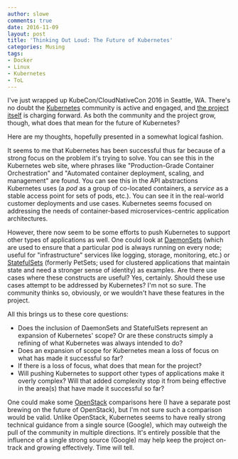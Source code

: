 ```yaml
---
author: slowe
comments: true
date: 2016-11-09
layout: post
title: 'Thinking Out Loud: The Future of Kubernetes'
categories: Musing
tags:
- Docker
- Linux
- Kubernetes
- ToL
---
```


I've just wrapped up KubeCon/CloudNativeCon 2016 in Seattle, WA. There's no doubt the [Kubernetes][link-1] community is active and engaged, and [the project itself][link-2] is charging forward. As both the community and the project grow, though, what does that mean for the future of Kubernetes?

Here are my thoughts, hopefully presented in a somewhat logical fashion.

It seems to me that Kubernetes has been successful thus far because of a strong focus on the problem it's trying to solve. You can see this in the Kubernetes web site, where phrases like "Production-Grade Container Orchestration" and "Automated container deployment, scaling, and management" are found. You can see this in the API abstractions Kubernetes uses (a _pod_ as a group of co-located containers, a _service_ as a stable access point for sets of pods, etc.). You can see it in the real-world customer deployments and use cases. Kubernetes seems focused on addressing the needs of container-based microservices-centric application architectures.

However, there now seem to be some efforts to push Kubernetes to support other types of applications as well. One could look at [DaemonSets][link-3] (which are used to ensure that a particular pod is always running on every node; useful for "infrastructure" services like logging, storage, monitoring, etc.) or [StatefulSets][link-4] (formerly PetSets; used for clustered applications that maintain state and need a stronger sense of identity) as examples. Are there use cases where these constructs are useful? Yes, certainly. Should these use cases attempt to be addressed by Kubernetes? I'm not so sure. The community thinks so, obviously, or we wouldn't have these features in the project.

All this brings us to these core questions:

* Does the inclusion of DaemonSets and StatefulSets represent an expansion of Kubernetes' scope? Or are these constructs simply a refining of what Kubernetes was always intended to do?
* Does an expansion of scope for Kubernetes mean a loss of focus on what has made it successful so far?
* If there is a loss of focus, what does that mean for the project?
* Will pushing Kubernetes to support other types of applications make it overly complex? Will that added complexity stop it from being effective in the area(s) that have made it successful so far?

One could make some [OpenStack][link-5] comparisons here (I have a separate post brewing on the future of OpenStack), but I'm not sure such a comparison would be valid. Unlike OpenStack, Kubernetes seems to have really strong technical guidance from a single source (Google), which may outweigh the pull of the community in multiple directions. It's entirely possible that the influence of a single strong source (Google) may help keep the project on-track and growing effectively. Time will tell.



[link-1]: http://kubernetes.io/
[link-2]: https://github.com/kubernetes/kubernetes/
[link-3]: http://kubernetes.io/docs/admin/daemons/
[link-4]: http://kubernetes.io/docs/user-guide/petset/
[link-5]: https://www.openstack.org/
